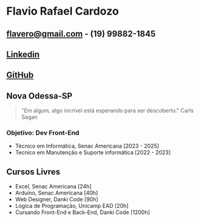 # Flavio Rafael Cardozo
## flavero@gmail.com    - (19) 99882-1845
## [Linkedin](https://br.linkedin.com/in/flavio-rafael-cardozo-66a763143)
## [GitHub](https://github.com/flavero85)

## Nova Odessa-SP 
> "Em algum, algo incrível está esperando para ser descoberto." Carls Sagan

### Objetivo: Dev Front-End
- Técnico em Informática, Senac Americana [2023 - 2025]
- Tecnico em Manutenção e Suporte  informática [2022 - 2023]

## Cursos Livres
- Excel, Senac Americana [24h]
- Arduíno, Senac Americana [40h]
- Web Designer, Danki Code [90h]
- Lógica de Programação, Unicamp EAD [20h]
- Cursando Front-End e Back-End, Danki Code [1200h]
